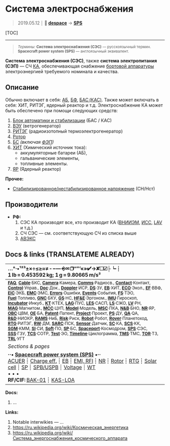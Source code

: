 # Система электроснабжения
> 2019.05.12 ┊ **🚀 [despace](index.md)** → **[SPS](sps.md)**

[TOC]

---

> <small>*Термины:* **Система электроснабжения (СЭС)** — русскоязычный термин. **Spacecraft power system (SPS)** — англоязычный эквивалент.</small>

**Система электроснабжения (СЭС)**, также **система электропитания (СЭП)** — СЧ [КА](sc.md), обеспечивающая снабжение [бортовой аппаратуры](oe.md) электроэнергией требуемого номинала и качества.



## Описание

Обычно включает в себя: [АБ](eb.md), [БФ](solar_cell.md), [БАС (КАС)](acuer.md). Также может включать в себя: ХИТ, РИТЭГ, ядерный реактор и т.д. Электроснабжение КА может быть обеспечено при помощи следующих средств:

   1. [Блок автоматики и стабилизации](acuer.md) (БАС / КАС)
   1. [ВЭУ](wt.md) (ветрогенератор)
   1. [РИТЭГ](rtg.md) (радиоизотопный термоэлектрогенератор)
   1. [Ротор](rotor.md)
   1. [БС](sp.md) *(включая [ФЭП](solar_cell.md))*
   1. [ХИТ](eb.md) (Химический источник тока):
      - аккумуляторные батареи (АБ),
      - гальванические элементы,
      - топливные элементы.
   1. [ЯР](nr.md) (Ядерный реактор)

**Прочее:**

   - [Стабилизированное/нестабилизированное напряжение](suspb.md) (СН/Нст)



## Производители
   - **РФ:**
      1. СЭС КА производят все, кто производит КА ([ВНИИЭМ](zz_vniiem.md), [ИСС](zz_iss_r.md), [LAV](zz_lav.md) и т.д.)
      1. СЧ СЭС — см. соответствующую СЧ из списка выше
      1. [АВЭКС](zz_aveks.md)



<p style="page-break-after:always"> </p>

## Docs & links (TRANSLATEME ALREADY)
|…°·•¹²³±×÷≤≥≈≠ ‑ −— ⎆✉ ❐“”’«»✔→✘☐☑├┕┆ 1 lb = 0.453592 kg; 1 g = 9.80665 m/s²|
|:--|
|<small>**[FAQ](faq.md)**, **[Cable](cable.md)**·БКС, **[Camera](camera.md)**·Камера, **[Comms](comms.md)**·Радиосв., **[Contact](contact.md)**·Контакт, **[Control](control.md)**·Управ., **[Doc](doc.md)**·Док., **[Doppler](doppler.md)**·ИСР, **[DS](ds.md)**·ЗУ, **[EB](eb.md)**·ХИТ, **[ECO](ecology.md)**·Экол., **[EF](ef.md)**·ВВФ, **[ElC](elc.md)**·ЭКБ, **[EMC](emc.md)**·ЭМС, **[Errors](error.md)**·Ошибки, **[Events](event.md)**·События, **[FS](fs.md)**·ТЭО, **[Fuel](fuel.md)**·Топливо, **[GNC](gnc.md)**·БКУ, **[GS](scs.md)**·НС, **[HF&E](hfe.md)**·Эргоном., **[IMU](imu.md)**·Гироскоп, **[Incubator](incubator.md)**·Инкуб., **[KT](kt.md)**·КТЕХ, **[LAG](lag.md)**·ПУC, **[LES](les.md)**·САСП, **[LS](ls.md)**·СЖО, **[LV](lv.md)**·РН, **[MAG](mag.md)**·Магнитом., **[MCC](mcc.md)**·ЦУП, **[Model](model.md)**·Модель, **[MSC](sc.md)**·ПКА, **[N&B](nnb.md)**·БНО, **[NR](nr.md)**·ЯР, **[OBC](obc.md)**·ЦВМ, **[OE](oe.md)**·БА, **[Patent](патент.md)**·Патент, **[Project](project.md)**·Проект, **[PS](ps.md)**·ДУ, **[QA](quality.md)**·QA, **[R&D](rnd.md)**·НИОКР, **[RAMS](rams.md)**·НиБ, **[Risk](risk.md)**·Риск, **[Robot](robotics.md)**·Робот, **[Rover](rover.md)**·Планетоход, **[RTG](rtg.md)**·РИТЭГ, **[RW](rw.md)**·ДМ, **[SARC](sarc.md)**·ПСК, **[Sensor](sensor.md)**·Датчик, **[SC](sc.md)**·КА, **[SCS](scs.md)**·КК, **[SGM](sgm.md)**·КММ, **[SI](si.md)**·СИ, **[Soft](soft.md)**·ПО, **[SP](sp.md)**·БС, **[Spaceport](spaceport.md)**·Космодром, **[SPS](sps.md)**·СЭС, **[SSS](sss.md)**·ГЗУ, **[TCS](tcs.md)**·СОТР, **[Test](test.md)**·ЭО, **[Timeline](timeline.md)**·Циклограмма, **[TMS](tms.md)**·ТМС, **[TOR](tor.md)**·ТЗ, **[TRL](trl.md)**·УГТ</small>|
|*Sections & pages*|
|**··• [Spacecraft power system (SPS)](sps.md) •··**<br> [ACUER](acuer.md) ┊ [Charge eff.](charge_eff.md) ┊ [EB](eb.md) ┊ [EMI, RFI](emi.md) ┊ [NR](nr.md) ┊ [Rotor](rotor.md) ┊ [RTG](rtg.md) ┊ [Solar cell](solar_cell.md) ┊ [SP](sp.md) ┊ [SPB/USPB](suspb.md) ┊ [Voltage](voltage.md) ┊ [WT](wt.md)<br>• • •<br> **RF/CIF:** [BAK-01](bak_01.md) ┊ [KAS-LOA](kas_loa.md)|

**Docs:**

   1. …

**Links:**

   1. Notable interwikies — …
   1. <https://ru.wikipedia.org/wiki/Космическая_энергетика>
   1. <https://ru.wikipedia.org/wiki/Система_энергоснабжения_космического_аппарата>
